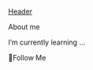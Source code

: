 [Header](https://github.com/testerchudova/testerchudova/commit/4c17c675a6b003fb51677bad99d883c5efed2e59)

About me

I’m currently learning ...

💬Follow Me
